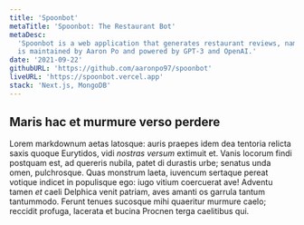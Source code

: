 ```yaml
---
title: 'Spoonbot'
metaTitle: 'Spoonbot: The Restaurant Bot'
metaDesc:
  'Spoonbot is a web application that generates restaurant reviews, names, and menus. It
  is maintained by Aaron Po and powered by GPT-3 and OpenAI.'
date: '2021-09-22'
githubURL: 'https://github.com/aaronpo97/spoonbot'
liveURL: 'https://spoonbot.vercel.app'
stack: 'Next.js, MongoDB'
---
```


## Maris hac et murmure verso perdere

Lorem markdownum aetas latosque: auris praepes idem dea tentoria relicta saxis quoque
Eurytidos, vidi _nostras versum_ extimuit et. Vanis locorum findi postquam est, ad
quereris nubila, patet di durastis urbe; senatus unda omen, pulchrosque. Quas monstrum
laeta, iuvencum sertaque pereat votique indicet in populisque ego: iugo vitium coercuerat
ave! Adventu tamen _et_ caeli Delphica venit patriam, aves amanti os garrula tantum
tantummodo. Ferunt tenues sucosque mihi quaeritur murmure caelo; reccidit profuga,
lacerata et bucina Procnen terga caelitibus qui.
